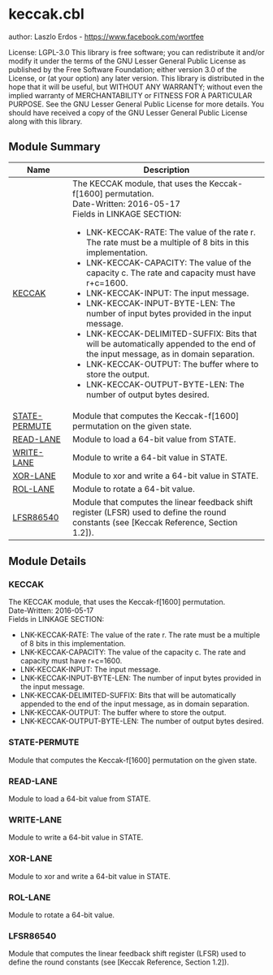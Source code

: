 # keccak.cbl

author: Laszlo Erdos - https://www.facebook.com/wortfee

License: LGPL-3.0 This library is free software; you can redistribute it and/or modify it under the terms of the GNU Lesser General Public License as published by the Free Software Foundation; either version 3.0 of the License, or (at your option) any later version. This library is distributed in the hope that it will be useful, but WITHOUT ANY WARRANTY; without even the implied warranty of MERCHANTABILITY or FITNESS FOR A PARTICULAR PURPOSE. See the GNU Lesser General Public License for more details. You should have received a copy of the GNU Lesser General Public License along with this library.

## Module Summary

| Name | Description |
| ----------- | ----------- | 
| [KECCAK](#KECCAK) | The KECCAK module, that uses the Keccak-f[1600] permutation.<br> Date-Written: 2016-05-17<br> Fields in LINKAGE SECTION:<br> <ul> <li>LNK-KECCAK-RATE: The value of the rate r. The rate must be a multiple of 8 bits in this implementation.</li> <li>LNK-KECCAK-CAPACITY: The value of the capacity c. The rate and capacity must have r+c=1600.</li> <li>LNK-KECCAK-INPUT: The input message. </li> <li>LNK-KECCAK-INPUT-BYTE-LEN: The number of input bytes provided in the input message.</li> <li>LNK-KECCAK-DELIMITED-SUFFIX: Bits that will be automatically appended to the end of the input message, as in domain separation.</li> <li>LNK-KECCAK-OUTPUT: The buffer where to store the output. </li> <li>LNK-KECCAK-OUTPUT-BYTE-LEN: The number of output bytes desired.</li> </ul> | 
| [STATE-PERMUTE](#STATE-PERMUTE) | Module that computes the Keccak-f[1600] permutation on the given state. | 
| [READ-LANE](#READ-LANE) | Module to load a 64-bit value from STATE. | 
| [WRITE-LANE](#WRITE-LANE) | Module to write a 64-bit value in STATE. | 
| [XOR-LANE](#XOR-LANE) | Module to xor and write a 64-bit value in STATE. | 
| [ROL-LANE](#ROL-LANE) | Module to rotate a 64-bit value. | 
| [LFSR86540](#LFSR86540) | Module that computes the linear feedback shift register (LFSR) used to define the round constants (see [Keccak Reference, Section 1.2]). | 

## Module Details

### KECCAK

The KECCAK module, that uses the Keccak-f[1600] permutation.<br> Date-Written: 2016-05-17<br> Fields in LINKAGE SECTION:<br> <ul> <li>LNK-KECCAK-RATE: The value of the rate r. The rate must be a multiple of 8 bits in this implementation.</li> <li>LNK-KECCAK-CAPACITY: The value of the capacity c. The rate and capacity must have r+c=1600.</li> <li>LNK-KECCAK-INPUT: The input message. </li> <li>LNK-KECCAK-INPUT-BYTE-LEN: The number of input bytes provided in the input message.</li> <li>LNK-KECCAK-DELIMITED-SUFFIX: Bits that will be automatically appended to the end of the input message, as in domain separation.</li> <li>LNK-KECCAK-OUTPUT: The buffer where to store the output. </li> <li>LNK-KECCAK-OUTPUT-BYTE-LEN: The number of output bytes desired.</li> </ul>

### STATE-PERMUTE

Module that computes the Keccak-f[1600] permutation on the given state.

### READ-LANE

Module to load a 64-bit value from STATE.

### WRITE-LANE

Module to write a 64-bit value in STATE.

### XOR-LANE

Module to xor and write a 64-bit value in STATE.

### ROL-LANE

Module to rotate a 64-bit value.

### LFSR86540

Module that computes the linear feedback shift register (LFSR) used to define the round constants (see [Keccak Reference, Section 1.2]).
